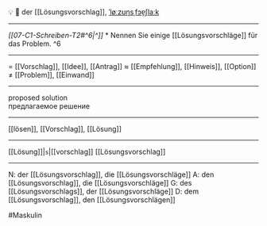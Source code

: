 💡 🔵 der [[Lösungsvorschlag]], [ˈløːzʊŋsˌfɔɐ̯ʃlaːk](https://youglish.com/pronounce/Lösungsvorschlag/german)

---
*[[07-C1-Schreiben-T2#^6|^]]* * Nennen Sie einige [[Lösungsvorschläge]] für das Problem. ^6


---
= [[Vorschlag]], [[Idee]], [[Antrag]]
≈ [[Empfehlung]], [[Hinweis]], [[Option]]
≠ [[Problem]], [[Einwand]]

---
proposed solution  
предлагаемое решение

---
[[lösen]], [[Vorschlag]], [[Lösung]]

---
[[Lösung]]|`s`|[[vorschlag]]
[[Lösungsvorschlag]]


---
N: der [[Lösungsvorschlag]], die [[Lösungsvorschläge]]
A: den [[Lösungsvorschlag]], die [[Lösungsvorschläge]]
G: des [[Lösungsvorschlags]], der [[Lösungsvorschläge]]
D: dem [[Lösungsvorschlag]], den [[Lösungsvorschlägen]]


#Maskulin 